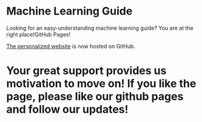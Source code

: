 # Machine Learning Guide

Looking for an easy-understanding machine learning guide? You are at the right place!GitHub Pages!

[The personalized website](http://steven-shoff.github.io) is now hosted on GitHub.

# Your great support provides us motivation to move on! If you like the page, please like our github pages and follow our updates!